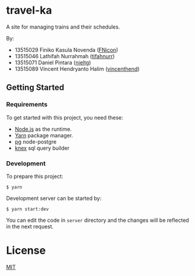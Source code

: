 # travel-ka

A site for managing trains and their schedules.

By:

- 13515029 Finiko Kasula Novenda ([FNicon](https://github.com/FNicon))
- 13515046 Lathifah Nurrahmah ([tifahnurr](https://github.com/tifahnurr))
- 13515071 Daniel Pintara ([nieltg](https://github.com/nieltg))
- 13515089 Vincent Hendryanto Halim ([vincenthend](https://github.com/vincenthend))

## Getting Started

### Requirements

To get started with this project, you need these:

- [Node.js](https://nodejs.org/en/download) as the runtime.
- [Yarn](https://yarnpkg.com/en/docs/install) package manager.
- [pg](https://github.com/brianc/node-postgres) node-postgre
- [knex](https://knexjs.org/#Installation) sql query builder

### Development

To prepare this project:

```
$ yarn
```

Development server can be started by:

```
$ yarn start:dev
```

You can edit the code in `server` directory and the changes will be reflected in the next request.

# License

[MIT](LICENSE)
